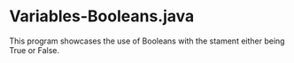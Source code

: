 # Variables-Booleans.java
This program showcases the use of Booleans with the stament either being True or False.
